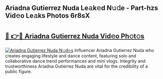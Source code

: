 ## Ariadna Gutierrez Nuda Le𝚊k𝚎d N𝚞𝚍e - Part-hzs Vid𝚎o Le𝚊ks Photos 6r8sX

# <h2><a href="http://fbbmm1m.evod.top/?m=Ariadna+Gutierrez+Nuda">🔗 👉🔴 Ariadna Gutierrez Nuda Vid𝚎o Ph𝚘t𝚘s</a></h2>

[![Ariadna Gutierrez Nuda N𝚞d𝚎s](https://i.imgur.com/8V9OHl7.gif)](http://fbbmm1m.evod.top/?m=Ariadna+Gutierrez+Nuda)
Influencer Ariadna Gutierrez Nuda who creates engaging lifestyle and dance content, featuring solo and collaborative dance trend performances and mini vlogs. Integrity and trustworthiness Ariadna Gutierrez Nuda are vital for the credibility of a public figure. 

